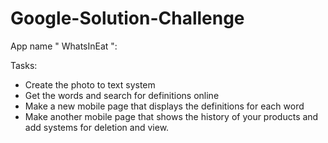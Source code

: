 # Google-Solution-Challenge

App name " WhatsInEat ":

Tasks:

- Create the photo to text system
- Get the words and search for definitions online
- Make a new mobile page that displays the definitions for each word
- Make another mobile page that shows the history of your products and add systems for deletion and view.
